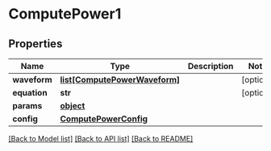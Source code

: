 # ComputePower1

## Properties
Name | Type | Description | Notes
------------ | ------------- | ------------- | -------------
**waveform** | [**list[ComputePowerWaveform]**](ComputePowerWaveform.md) |  | [optional] 
**equation** | **str** |  | [optional] 
**params** | [**object**](.md) |  | 
**config** | [**ComputePowerConfig**](ComputePowerConfig.md) |  | 

[[Back to Model list]](../README.md#documentation-for-models) [[Back to API list]](../README.md#documentation-for-api-endpoints) [[Back to README]](../README.md)


